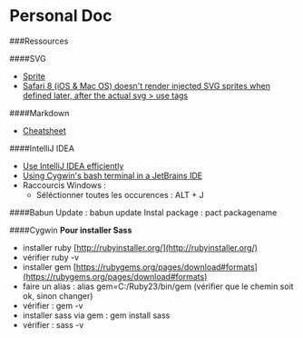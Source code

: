 # Personal Doc

###Ressources

####SVG
- [Sprite](https://css-tricks.com/svg-sprites-use-better-icon-fonts/)
- [Safari 8 (iOS & Mac OS) doesn't render injected SVG sprites when defined later, after the actual svg > use tags](https://gist.github.com/rhawbert/05c7a758cb22d2a1ed24)

####Markdown
- [Cheatsheet](https://github.com/adam-p/markdown-here/wiki/Markdown-Cheatsheet)

####IntelliJ IDEA
- [Use IntelliJ IDEA efficiently](https://vimeo.com/98922030)
- [Using Cygwin's bash terminal in a JetBrains IDE](http://engineroom.teamwork.com/using-cygwins-bash-terminal-in-a-jetbrains-ide/)
- Raccourcis  Windows : 
  - Séléctionner toutes les occurences : ALT + J

####Babun
Update : babun update
Instal package : pact packagename

####Cygwin
**Pour installer Sass**
- installer ruby [http://rubyinstaller.org/](http://rubyinstaller.org/)
- vérifier ruby -v
- installer gem [https://rubygems.org/pages/download#formats](https://rubygems.org/pages/download#formats)
- faire un alias : alias gem=C:/Ruby23/bin/gem (vérifier que le chemin soit ok, sinon changer)
- vérifier : gem -v
- installer sass via gem : gem install sass
- vérifier : sass -v







